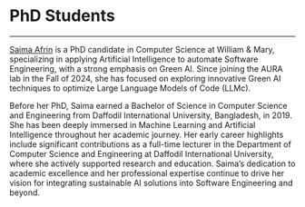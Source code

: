 

<h1 style="align:right;">PhD Students</h1>

------------------

<a href="">Saima Afrin</a> is a PhD candidate in Computer Science at William & Mary, specializing in applying Artificial Intelligence to automate Software Engineering, with a strong emphasis on Green AI. Since joining the AURA lab in the Fall of 2024, she has focused on exploring innovative Green AI techniques to optimize Large Language Models of Code (LLMc). 

Before her PhD, Saima earned a Bachelor of Science in Computer Science and Engineering from Daffodil International University, Bangladesh, in 2019. She has been deeply immersed in Machine Learning and Artificial Intelligence throughout her academic journey. Her early career highlights include significant contributions as a full-time lecturer in the Department of Computer Science and Engineering at Daffodil International University, where she actively supported research and education. Saima’s dedication to academic excellence and her professional expertise continue to drive her vision for integrating sustainable AI solutions into Software Engineering and beyond.

<div style="display: grid; grid-template-columns: repeat(4, 1fr); gap: 15px; padding: 5px;">
    <a href="https://www.google.com"><i class="fa-solid fa-globe fa-2x"></i></a>
    <a href="https://www.linkedin.com/in/saima-afrin-8276a318b/"><i class="fa-brands fa-linkedin fa-2x"></i></a>
    <a href="https://x.com/saymaafrin1"><i class="fa-brands fa-x-twitter fa-2x"></i></a>
    <a href="https://scholar.google.com/citations?hl=en&authuser=1&user=nGxM470AAAAJ"><i class="fa-brands fa-google-scholar fa-2x"></i></a>
</div>

